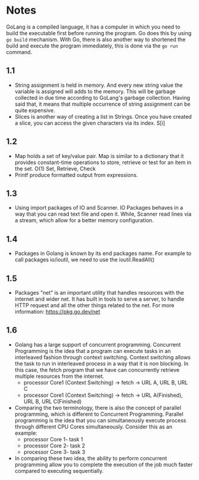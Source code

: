 # Notes

GoLang is a compiled language, it has a compuler in which you need to build the executable first before running the program. Go does this by using `go build` mechanism. With Go, there is also another way to shortened the build and execute the program immediately, this is done via the `go run` command.

## 1.1
- String assignment is held in memory. And every new string value the variable is assigned will adds to the memory. This will be garbage collected in due time according to GoLang's garbage collection. Having said that, it means that multiple occurrence of string assignment can be quite expensive.
- Slices is another way of creating a list in Strings. Once you have created a slice, you can access the given characters via its index. S[i]

## 1.2
- Map holds a set of key/value pair. Map is similar to a dictionary that it provides constant-time operations to store, retrieve or test for an item in the set. O(1) Set, Retrieve, Check
- Printf produce formatted output from expressions.

## 1.3
- Using import packages of IO and Scanner. IO Packages behaves in a way that you can read text file and open it. While, Scanner read lines via a stream, which allow for a better memory configuration.

## 1.4
- Packages in Golang is known by its end packages name. For example to call packages io/ioutil, we need to use the ioutil.ReadAll()

## 1.5
- Packages "net" is an important utility that handles resources with the internet and wider net. It has built in tools to serve a server, to handle HTTP request and all the other things related to the net. For more information: https://pkg.go.dev/net 

## 1.6
- Golang has a large support of concurrent programming. Concurrent Programming is the idea that a program can execute tasks in an interleaved fashion through context switching. Context switching allows the task to run in interleaved process in a way that it is non blocking. In this case, the fetch program that we have can concurrently retrieve multiple resources from the internet.
  - processor Core1 (Context Switching) -> fetch -> URL A, URL B, URL C
  - processor Core1 (Context Switching) -> fetch -> URL A(Finished), URL B, URL C(Finished)
- Comparing the two terminology, there is also the concept of parallel programming, which is different to Concurrent Programming. Parallel programming is the idea that you can simultaneously execute process through different CPU Cores simultaneously. Consider this as an example:
  - processor Core 1- task 1
  - processor Core 2- task 2
  - processor Core 3- task 3
- In comparing these two idea, the ability to perform concurrent programming allow you to complete the execution of the job much faster compared to executing sequentially.
